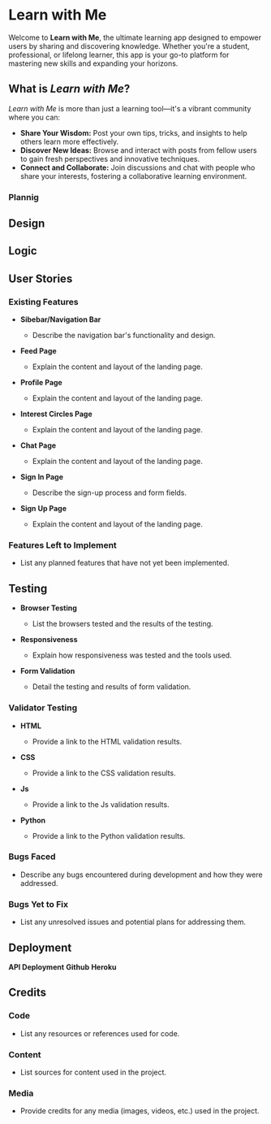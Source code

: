 # Learn with Me

Welcome to **Learn with Me**, the ultimate learning app designed to empower users by sharing and discovering knowledge. Whether you're a student, professional, or lifelong learner, this app is your go-to platform for mastering new skills and expanding your horizons.

## What is *Learn with Me*?

*Learn with Me* is more than just a learning tool—it's a vibrant community where you can:

- **Share Your Wisdom:** Post your own tips, tricks, and insights to help others learn more effectively.
- **Discover New Ideas:** Browse and interact with posts from fellow users to gain fresh perspectives and innovative techniques.
- **Connect and Collaborate:** Join discussions and chat with people who share your interests, fostering a collaborative learning environment.

### Plannig

## Design

## Logic

## User Stories

### Existing Features

- **Sibebar/Navigation Bar**
  - Describe the navigation bar's functionality and design.

- **Feed Page**
  - Explain the content and layout of the landing page.

- **Profile Page**
  - Explain the content and layout of the landing page.

- **Interest Circles Page**
  - Explain the content and layout of the landing page.

- **Chat Page**
  - Explain the content and layout of the landing page.

- **Sign In Page**
  - Describe the sign-up process and form fields.

- **Sign Up Page**
  - Explain the content and layout of the landing page.

### Features Left to Implement

- List any planned features that have not yet been implemented.

## Testing

- **Browser Testing**
  - List the browsers tested and the results of the testing.

- **Responsiveness**
  - Explain how responsiveness was tested and the tools used.

- **Form Validation**
  - Detail the testing and results of form validation.

### Validator Testing

- **HTML**
  - Provide a link to the HTML validation results.

- **CSS**
  - Provide a link to the CSS validation results.

- **Js**
  - Provide a link to the Js validation results.

- **Python**
  - Provide a link to the Python validation results.

### Bugs Faced

- Describe any bugs encountered during development and how they were addressed.

### Bugs Yet to Fix

- List any unresolved issues and potential plans for addressing them.

## Deployment

**API Deployment**
**Github**
**Heroku**

## Credits

### Code

- List any resources or references used for code.

### Content

- List sources for content used in the project.

### Media

- Provide credits for any media (images, videos, etc.) used in the project.
